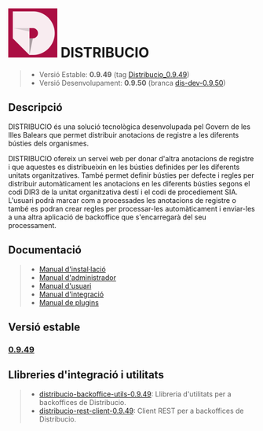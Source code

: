# ![Logo distribucio](https://github.com/GovernIB/distribucio/raw/master/assets/logo.png) DISTRIBUCIO

> - Versió Estable: __0.9.49__ (tag [Distribucio_0.9.49](https://github.com/GovernIB/distribucio/tree/Distribucio_0.9.49))
> - Versió Desenvolupament: __0.9.50__ (branca [dis-dev-0.9.50](https://github.com/GovernIB/distribucio/tree/dis-dev))

## <a name="desc"></a> Descripció

DISTRIBUCIO és una solució tecnològica desenvolupada pel Govern de les Illes Balears que permet distribuir anotacions de registre a les diferents bústies dels organismes.

DISTRIBUCIO ofereix un servei web per donar d'altra anotacions de registre i que aquestes es distribueixin en les bústies definides per les diferents unitats organitzatives. També permet definir bústies per defecte i regles per distribuir automàticament les anotacions en les diferents bústies segons el codi DIR3 de la unitat organitzativa destí i el codi de procediement SIA. L'usuari podrà marcar com a processades les anotacions de registre o també es podran crear regles per processar-les automàticament i enviar-les a una altra aplicació de backoffice que s'encarregarà del seu processament.

## <a name="docs"></a> Documentació


>- [Manual d'instal·lació](https://github.com/GovernIB/distribucio/blob/Distribucio_0.9.49/doc/pdf/00_Distribucio_Manual_instalacio.pdf)
>- [Manual d'administrador](https://github.com/GovernIB/distribucio/blob/Distribucio_0.9.49/doc/pdf/02_Distribucio_Manual_Administrador.pdf)
>- [Manual d'usuari](https://github.com/GovernIB/distribucio/blob/Distribucio_0.9.49/doc/pdf/02_Distribucio_Manual_Usuari.pdf)
>- [Manual d'integració](https://github.com/GovernIB/distribucio/blob/Distribucio_0.9.49/doc/pdf/03_Distribucio_Manual_Integraci%C3%B3.pdf)
>- [Manual de plugins](https://github.com/GovernIB/distribucio/blob/Distribucio_0.9.49/doc/pdf/04_Distribucio_Manual_Plugins.pdf)


## <a name="v_estable"></a> Versió estable
### [0.9.49](https://github.com/GovernIB/distribucio/releases/tag/Distribucio_0.9.49)

## <a name="v_jars"></a> Llibreries d'integració i utilitats
>- [distribucio-backoffice-utils-0.9.49](https://github.com/GovernIB/maven/tree/gh-pages/maven/es/caib/distribucio/distribucio-backoffice-utils/0.9.49): Llibreria d'utilitats per a backoffices de Distribucio.
>- [distribucio-rest-client-0.9.49](https://github.com/GovernIB/maven/tree/gh-pages/maven/es/caib/distribucio/distribucio-rest-client/0.9.49): Client REST per a backoffices de Distribucio.

